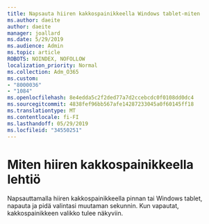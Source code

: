 ```yaml
---
title: Napsauta hiiren kakkospainikkeella Windows tablet-miten
ms.author: daeite
author: daeite
manager: joallard
ms.date: 5/29/2019
ms.audience: Admin
ms.topic: article
ROBOTS: NOINDEX, NOFOLLOW
localization_priority: Normal
ms.collection: Adm_O365
ms.custom:
- "8000036"
- "1084"
ms.openlocfilehash: 8e4edda5c2f2ded77a7d2ccebcdc0f0108dd0dc4
ms.sourcegitcommit: 4838fef96bb567afe14287233045a0f60145ff18
ms.translationtype: MT
ms.contentlocale: fi-FI
ms.lasthandoff: 05/29/2019
ms.locfileid: "34550251"
---
```

# <a name="how-to-right-click-on-a-tablet"></a>Miten hiiren kakkospainikkeella lehtiö

Napsauttamalla hiiren kakkospainikkeella pinnan tai Windows tablet, napauta ja pidä valintasi muutaman sekunnin. Kun vapautat, kakkospainikkeen valikko tulee näkyviin.
